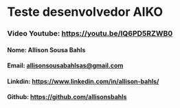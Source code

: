 # Teste desenvolvedor AIKO

### Video Youtube: https://youtu.be/IQ6PD5RZWB0

#### Nome: Allison Sousa Bahls
#### Email: allisonsousabahlsas@gmail.com

#### Linkdin: https://www.linkedin.com/in/allison-bahls/
#### Github: https://github.com/allisonsbahls

